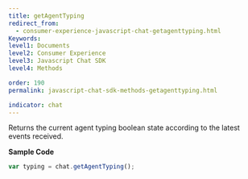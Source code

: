 ```yaml
---
title: getAgentTyping
redirect_from:
  - consumer-experience-javascript-chat-getagenttyping.html
Keywords:
level1: Documents
level2: Consumer Experience
level3: Javascript Chat SDK
level4: Methods

order: 190
permalink: javascript-chat-sdk-methods-getagenttyping.html

indicator: chat
---
```


Returns the current agent typing boolean state according to the latest events received.

**Sample Code**

```javascript
var typing = chat.getAgentTyping();
```
